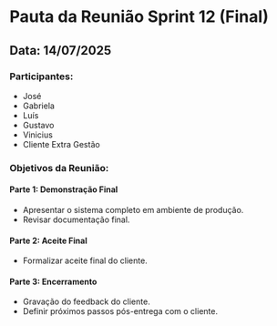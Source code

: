 # Pauta da Reunião Sprint 12 (Final)

## Data: 14/07/2025

### Participantes:
- José
- Gabriela
- Luís
- Gustavo
- Vinicius
- Cliente Extra Gestão

### Objetivos da Reunião:

#### Parte 1: Demonstração Final
- Apresentar o sistema completo em ambiente de produção.
- Revisar documentação final.

#### Parte 2: Aceite Final
- Formalizar aceite final do cliente.

#### Parte 3: Encerramento
- Gravação do feedback do cliente.
- Definir próximos passos pós-entrega com o cliente.